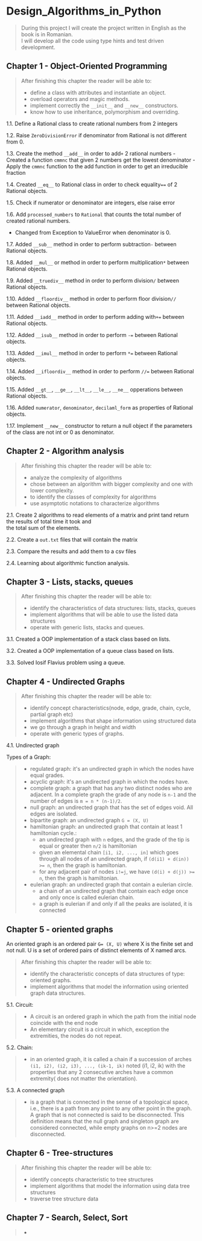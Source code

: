 # Design_Algorithms_in_Python

> During this project I will create the project written in English as the book is in Romanian.  
> I will develop all the code using type hints and test driven development. 

## Chapter 1 - Object-Oriented Programming

> After finishing this chapter the reader will be able to:
> - define a class with attributes and instantiate an object.
> - overload operators and magic methods.
> - implement correctly the `__init__` and `__new__` constructors.
> - know how to use inheritance, polymorphism and overriding.


1.1. Define a Rational class to create rational numbers from 2 integers

1.2. Raise `ZeroDivisionError` if denominator from Rational is not different from 0.

1.3. Create the method `__add__` in order to add`+` 2 rational numbers
    - Created a function `cmmnc` that given 2 numbers get the lowest denominator 
    - Apply the `cmmnc` function to the add function in order to get an irreducible fraction
    
1.4. Created `__eq__` to Rational class in order to check equality`==` of 2 Rational objects.

1.5. Check if numerator or denominator are integers, else raise error

1.6. Add `processed_numbers` to `Rational` that counts the total number of created rational numbers.
   - Changed from Exception to ValueError when denominator is 0.

1.7. Added `__sub__` method in order to perform subtraction`-` between Rational objects.

1.8. Added `__mul__` or method in order to perform multiplication`*` between Rational objects.

1.9. Added `__truediv__` method in order to perform division`/` between Rational objects.

1.10. Added `__floordiv__` method in order to perform floor division`//` between Rational objects.

1.11. Added `__iadd__` method in order to perform adding with`+=` between Rational objects.

1.12. Added `__isub__` method in order to perform `-=` between Rational objects.

1.13. Added `__imul__` method in order to perform `*=` between Rational objects.

1.14. Added `__ifloordiv__` method in order to perform `//=` between Rational objects.

1.15. Added `__gt__`, `__ge__`, `__lt__`, `__le__`, `__ne__` opperations between Rational objects.

1.16. Added `numerator`, `denominator`, `decilaml_form` as properties of Rational objects.

1.17. Implement `__new__` constructor to return a null object if the parameters of the class are not int or 0 as 
denominator.

## Chapter 2 - Algorithm analysis


> After finishing this chapter the reader will be able to:
> - analyze the complexity of algorithms
> - chose between an algorithm with bigger complexity and one with lower complexity.
> - to identify the classes of complexity for algorithms
> - use asymptotic notations to characterize algorithms

2.1. Create 2 algorithms to read elements of a matrix and print tand return the results of total time it took and  
the total sum of the elements.

2.2. Create a `out.txt` files that will contain the matrix

2.3. Compare the results and add them to a csv files

2.4. Learning about algorithmic function analysis. 


## Chapter 3 - Lists, stacks, queues

> After finishing this chapter the reader will be able to:
> - identify the characteristics of data structures: lists, stacks, queues
> - implement algorithms that will be able to use the listed data structures
> - operate with generic lists, stacks and queues.

3.1. Created a OOP implementation of a stack class based on lists.

3.2. Created a OOP implementation of a queue class based on lists.

3.3. Solved Iosif Flavius problem using a queue.

## Chapter 4 - Undirected Graphs

> After finishing this chapter the reader will be able to:
> - identify concept characteristics(node, edge, grade, chain, cycle, partial graph etc)
> - implement algorithms that shape information using structured data
> - we go through a graph in height and width
> - operate with generic types of graphs.

4.1. Undirected graph

Types of a Graph:
> - regulated graph: it's an undirected graph in which the nodes have equal grades.
> - acyclic graph: it's an undirected graph in which the nodes have.
> - complete graph: a graph that has any two distinct nodes who are adjacent. In a complete graph the grade of any node
> is  `n-1` and the number of edges is `m = n * (n-1)/2`.
> - null graph: an undirected graph that has the set of edges void. All edges are isolated.
> - bipartite graph: an undirected graph `G = (X, U)`
> - hamiltonian graph: an undirected graph that contain at least 1 hamiltonian cycle.:
>   - an undirected graph with `n` edges, and the grade of the tip is equal or greater then `n/2` is hamiltonian
>   - given an elemental chain `[i1, i2, ..., in]` which goes through all nodes of an undirected graph,
>   if `(d(i1) + d(in)) >= n`, then the graph is hamiltonian.
>   - for any adjacent pair of nodes `i!=j`, we have `(d(i) + d(j)) >= n`, then the graph is hamiltonian.
> - eulerian graph: an undirected graph that contain a eulerian circle.
>   - a chain of an undirected graph that contain each edge once and only once is called eulerian chain.
>   - a graph is eulerian if and only if all the peaks are isolated, it is connected 

## Chapter 5 - oriented graphs

An oriented graph is an ordered pair `G= (X, U)` where X is the finite set and not null. 
U is a set of ordered pairs of distinct elements of X named arcs.


> After finishing this chapter the reader will be able to:
> - identify the characteristic concepts of data structures of type: oriented graphs.
> - implement algorithms that model the information using oriented graph data structures.


5.1. Circuit:
> - A circuit is an ordered graph in which the path from the initial node coincide with the end node 
> - An elementary circuit is a circuit in which, exception the extremities, the nodes do not repeat.

5.2. Chain:
> - in an oriented graph, it is called a chain if a succession of arches `(i1, i2), (i2, i3), ..., (ik-1, ik)` noted
> (i1, i2, ik) with the properties that any 2  consecutive arches have a common extremity( does not matter the orientation).

5.3. A connected graph 
> - is a graph that is connected in the sense of a topological space, i.e., there is a path from any
> point to any other point in the graph. A graph that is not connected is said to be disconnected. This definition means that the null graph and singleton graph are considered connected, while empty graphs on n>=2 nodes are disconnected.


## Chapter 6 - Tree-structures

> After finishing this chapter the reader will be able to:
> - identify concepts characteristic to tree structures
> - implement algorithms that model the information using data tree structures
> - traverse tree structure data


## Chapter 7 - Search, Select, Sort

> -